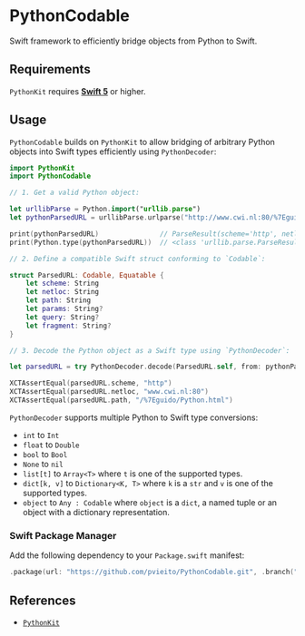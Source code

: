 # PythonCodable

Swift framework to efficiently bridge objects from Python to Swift.

## Requirements

`PythonKit` requires [**Swift 5**](https://swift.org/download/) or higher.

## Usage

`PythonCodable` builds on `PythonKit` to allow bridging of arbitrary Python objects into Swift types efficiently using `PythonDecoder`:

```swift
import PythonKit
import PythonCodable

// 1. Get a valid Python object:

let urllibParse = Python.import("urllib.parse")
let pythonParsedURL = urllibParse.urlparse("http://www.cwi.nl:80/%7Eguido/Python.html")

print(pythonParsedURL)               // ParseResult(scheme='http', netloc='www.cwi.nl:80'...
print(Python.type(pythonParsedURL))  // <class 'urllib.parse.ParseResult'>

// 2. Define a compatible Swift struct conforming to `Codable`:

struct ParsedURL: Codable, Equatable {
    let scheme: String
    let netloc: String
    let path: String
    let params: String?
    let query: String?
    let fragment: String?
}

// 3. Decode the Python object as a Swift type using `PythonDecoder`:

let parsedURL = try PythonDecoder.decode(ParsedURL.self, from: pythonParsedURL)

XCTAssertEqual(parsedURL.scheme, "http")
XCTAssertEqual(parsedURL.netloc, "www.cwi.nl:80")
XCTAssertEqual(parsedURL.path, "/%7Eguido/Python.html")
```

`PythonDecoder` supports multiple Python to Swift type conversions:

- `int` to `Int`
- `float` to `Double`
- `bool` to `Bool`
- `None` to `nil`
- `list[t]` to `Array<T>` where `t` is one of the supported types.
- `dict[k, v]` to `Dictionary<K, T>` where `k` is a `str` and `v` is one of the supported types.
- `object` to `Any : Codable` where `object` is a `dict`, a named tuple or an object with a dictionary representation.

### Swift Package Manager

Add the following dependency to your `Package.swift` manifest:

```swift
.package(url: "https://github.com/pvieito/PythonCodable.git", .branch("master")),
```

## References

- [`PythonKit`](https://github.com/pvieito/PythonCodable)
